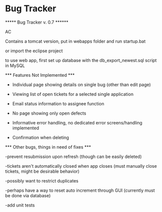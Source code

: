 # Bug Tracker

***** Bug Tracker v. 0.7 ******

AC

Contains a tomcat version, put in webapps folder and run startup.bat

or import the eclipse project

to use web app, first set up database with the db_export_newest.sql script in MySQL

*** Features Not Implemented ***

- Individual page showing details on single bug (other than edit page)

- Viewing list of open tickets for a selected single application

- Email status information to assignee function

- No page showing only open defects

- Informative error handling, no dedicated error screens/handling implemented

- Confirmation when deleting

*** Other bugs, things in need of fixes ***

-prevent resubmission upon refresh (though can be easily deleted)

-tickets aren't automatically closed when app closes (must manually close tickets, might be desirable behavior)

-possibly want to restrict duplicates

-perhaps have a way to reset auto increment through GUI (currently must be done via database)

-add unit tests

